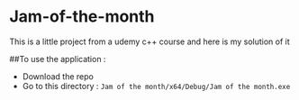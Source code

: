 # Jam-of-the-month
This is a little project from a udemy c++ course and here is my solution of it

##To use the application :
  - Download the repo
  - Go to this directory : ``` Jam of the month/x64/Debug/Jam of the month.exe ```
